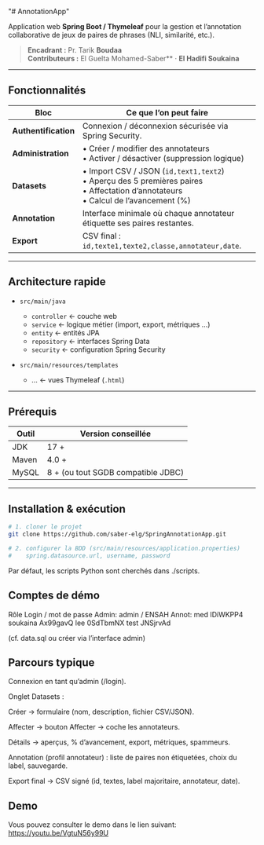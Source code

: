"# AnnotationApp"

Application web **Spring Boot / Thymeleaf** pour la gestion et l’annotation collaborative de jeux de paires de phrases (NLI, similarité, etc.).

> **Encadrant :** Pr. Tarik **Boudaa**  
> **Contributeurs :** El Guelta Mohamed-Saber** · **El Hadifi Soukaina**

---

## Fonctionnalités

| Bloc | Ce que l’on peut faire |
|------|------------------------|
| **Authentification** | Connexion / déconnexion sécurisée via Spring Security. |
| **Administration** | • Créer / modifier des annotateurs <br> • Activer / désactiver (suppression logique) |
| **Datasets** | • Import CSV / JSON (`id,text1,text2`) <br> • Aperçu des 5 premières paires <br> • Affectation d’annotateurs <br> • Calcul de l’avancement (%) |
| **Annotation** | Interface minimale où chaque annotateur étiquette ses paires restantes. |
| **Export** | CSV final : `id,texte1,texte2,classe,annotateur,date`. |
---

## Architecture rapide

- `src/main/java`
    - `controller`     ← couche web
    - `service`        ← logique métier (import, export, métriques …)
    - `entity`         ← entités JPA
    - `repository`     ← interfaces Spring Data
    - `security`       ← configuration Spring Security

- `src/main/resources/templates`
    - …                ← vues Thymeleaf (`.html`)



---

## Prérequis

| Outil | Version conseillée                 |
|-------|------------------------------------|
| JDK   | 17 +                               |
| Maven | 4.0 +                              |
| MySQL | 8 + (ou tout SGDB compatible JDBC) |

---

## Installation & exécution

```bash
# 1. cloner le projet
git clone https://github.com/saber-elg/SpringAnnotationApp.git

# 2. configurer la BDD (src/main/resources/application.properties)
#    spring.datasource.url, username, password


```
Par défaut, les scripts Python sont cherchés dans ./scripts.

## Comptes de démo
Rôle	Login / mot de passe
Admin:	admin / ENSAH
Annot:
        med                              IDiWKPP4
        soukaina                         Ax99gavQ
        lee                              0SdTbmNX
        test                             JNSjrvAd

(cf. data.sql ou créer via l’interface admin)

## Parcours typique
Connexion en tant qu’admin (/login).


Onglet Datasets :

Créer → formulaire (nom, description, fichier CSV/JSON).

Affecter → bouton Affecter → coche les annotateurs.

Détails → aperçus, % d’avancement, export, métriques, spammeurs.

Annotation (profil annotateur) : liste de paires non étiquetées, choix du label, sauvegarde.

Export final → CSV signé (id, textes, label majoritaire, annotateur, date).


##  Demo 
Vous pouvez consulter le demo dans le lien suivant: https://youtu.be/VgtuN56y99U